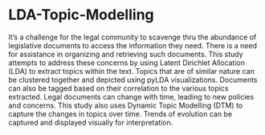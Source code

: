 # LDA-Topic-Modelling

It’s a challenge for the legal community to scavenge thru the abundance of legislative documents to access the information they need. There is a need for assistance in organizing and retrieving such documents. This study attempts to address these concerns by using Latent Dirichlet Allocation (LDA) to extract topics within the text. Topics that are of similar nature can be clustered together and depicted using pyLDA visualizations. Documents can also be tagged based on their correlation to the various topics extracted. Legal documents can change with time, leading to new policies and concerns. This study also uses Dynamic Topic Modelling (DTM) to capture the changes in topics over time. Trends of evolution can be captured and displayed visually for interpretation.
